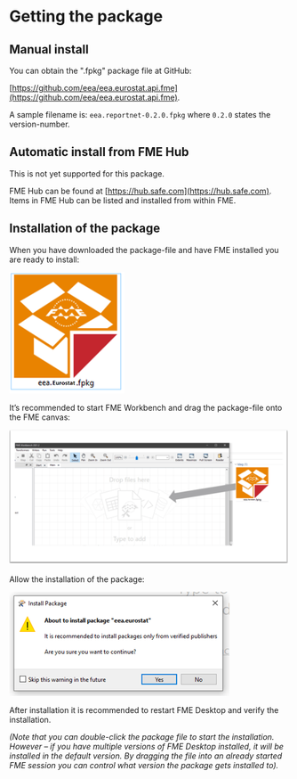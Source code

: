 # Getting the package

## Manual install
You can obtain the ".fpkg" package file at GitHub: 

[https://github.com/eea/eea.eurostat.api.fme](https://github.com/eea/eea.eurostat.api.fme).

A sample filename is: `eea.reportnet-0.2.0.fpkg` where `0.2.0` states the version-number.

## Automatic install from FME Hub
This is not yet supported for this package.

FME Hub can be found at [https://hub.safe.com](https://hub.safe.com). Items in FME Hub can be listed and installed from within FME. 

## Installation of the package
When you have downloaded the package-file and have FME installed you are ready to install:
 
![](./images/fpkg_icon.png)

It’s recommended to start FME Workbench and drag the package-file onto the FME canvas:
 
![Dragging the FME Package file into FME Workbench](./images/drag_fpkg.png)

Allow the installation of the package:
 
![Allowing installation in FME](./images/install_fpkg_warning.png)

After installation it is recommended to restart FME Desktop and verify the installation.

_(Note that you can double-click the package file to start the installation. However – if you have multiple versions of FME Desktop installed, it will be installed in the default version. By dragging the file into an already started FME session you can control what version the package gets installed to)._